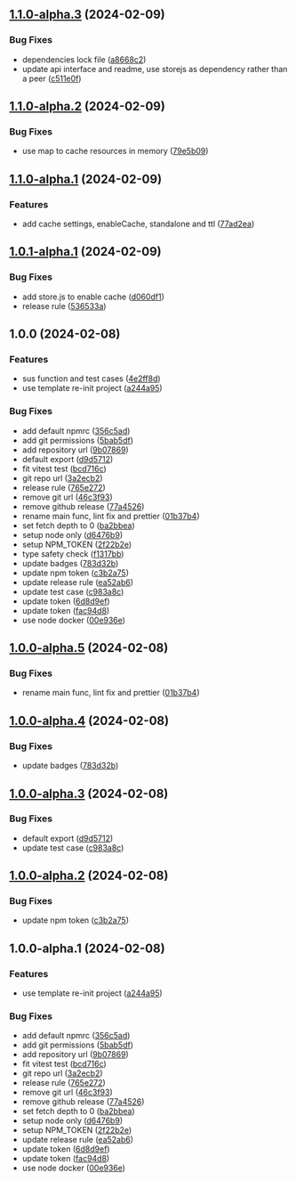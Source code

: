 ## [1.1.0-alpha.3](https://github.com/ohkuku/react-susflow/compare/v1.1.0-alpha.2...v1.1.0-alpha.3) (2024-02-09)


### Bug Fixes

* dependencies lock file ([a8668c2](https://github.com/ohkuku/react-susflow/commit/a8668c25a5629b1c3cc36ec6a09c99bd3672bcf2))
* update api interface and readme, use storejs as dependency rather than a peer ([c511e0f](https://github.com/ohkuku/react-susflow/commit/c511e0f59803911aac036fff84fcad61bab4f929))

## [1.1.0-alpha.2](https://github.com/ohkuku/react-susflow/compare/v1.1.0-alpha.1...v1.1.0-alpha.2) (2024-02-09)


### Bug Fixes

* use map to cache resources in memory ([79e5b09](https://github.com/ohkuku/react-susflow/commit/79e5b09e34d07fe654c2e1c7c224168da39e972d))

## [1.1.0-alpha.1](https://github.com/ohkuku/react-susflow/compare/v1.0.1-alpha.1...v1.1.0-alpha.1) (2024-02-09)


### Features

* add cache settings, enableCache, standalone and ttl ([77ad2ea](https://github.com/ohkuku/react-susflow/commit/77ad2eaa0afbeeddb86cd4455077681a2e53094a))

## [1.0.1-alpha.1](https://github.com/ohkuku/react-susflow/compare/v1.0.0...v1.0.1-alpha.1) (2024-02-09)


### Bug Fixes

* add store.js to enable cache ([d060df1](https://github.com/ohkuku/react-susflow/commit/d060df14156021bcc78f11cb2fb8d5c2232a74be))
* release rule ([536533a](https://github.com/ohkuku/react-susflow/commit/536533a5031635766a32b78a9eebd7ede3af9ee5))

## 1.0.0 (2024-02-08)


### Features

* sus function and test cases ([4e2ff8d](https://github.com/ohkuku/react-susflow/commit/4e2ff8ddc124fea49347cecad9c672290efa0987))
* use template re-init project ([a244a95](https://github.com/ohkuku/react-susflow/commit/a244a95173d0daea0b18dee88df8cdcb726e5187))


### Bug Fixes

* add default npmrc ([356c5ad](https://github.com/ohkuku/react-susflow/commit/356c5adefe12ec91c79d6202fe46c79029c38177))
* add git permissions ([5bab5df](https://github.com/ohkuku/react-susflow/commit/5bab5dfbdc6e4e8171052f8411f0834492886f41))
* add repository url ([9b07869](https://github.com/ohkuku/react-susflow/commit/9b07869604af52fe3ad4456d8ac0fbc8b283068b))
* default export ([d9d5712](https://github.com/ohkuku/react-susflow/commit/d9d57123aad721ae9247fbd63861f6c75048f180))
* fit vitest test ([bcd716c](https://github.com/ohkuku/react-susflow/commit/bcd716c699bec2a9fb953e0b499c76d71b6ebfe1))
* git repo url ([3a2ecb2](https://github.com/ohkuku/react-susflow/commit/3a2ecb2950ea12d574974e014e6865815515d1bd))
* release rule ([765e272](https://github.com/ohkuku/react-susflow/commit/765e272318ae9d13dc1910e1d3f48421741a5cc2))
* remove git url ([46c3f93](https://github.com/ohkuku/react-susflow/commit/46c3f93a71ee02db5b313fc5968a53879fce03d2))
* remove github release ([77a4526](https://github.com/ohkuku/react-susflow/commit/77a4526519fca146b5db886978fcfe0953f67fd4))
* rename main func, lint fix and prettier ([01b37b4](https://github.com/ohkuku/react-susflow/commit/01b37b48ef28b0acd7bc3f28bc2b10eaad217dd9))
* set fetch depth to 0 ([ba2bbea](https://github.com/ohkuku/react-susflow/commit/ba2bbeac170c41ea3a542bb3e149249fa73ebd7e))
* setup node only ([d6476b9](https://github.com/ohkuku/react-susflow/commit/d6476b9410ba4dfd1d7aff7c45808fc30b2b017c))
* setup NPM_TOKEN ([2f22b2e](https://github.com/ohkuku/react-susflow/commit/2f22b2e5b184e026ae574707461ecb6d1ee63684))
* type safety check ([f1317bb](https://github.com/ohkuku/react-susflow/commit/f1317bb489e63e34f5f5a1d4c4a2afd097c3dff9))
* update badges ([783d32b](https://github.com/ohkuku/react-susflow/commit/783d32b4406ab54d8ce0358f5429b38d9a1e0bb9))
* update npm token ([c3b2a75](https://github.com/ohkuku/react-susflow/commit/c3b2a75af481d78df152664c869d6e6713c4f829))
* update release rule ([ea52ab6](https://github.com/ohkuku/react-susflow/commit/ea52ab67693da2090ae7d45a9d95ff466730923a))
* update test case ([c983a8c](https://github.com/ohkuku/react-susflow/commit/c983a8c2f141f941c02ad9da6841d90dc5f3767e))
* update token ([6d8d9ef](https://github.com/ohkuku/react-susflow/commit/6d8d9ef3952f3a65ecaefcad00a6aa68af7a599b))
* update token ([fac94d8](https://github.com/ohkuku/react-susflow/commit/fac94d8a25c6b734e15ebf772d2728c166467b53))
* use node docker ([00e936e](https://github.com/ohkuku/react-susflow/commit/00e936efe8a3acb4ea3ae3772639f1b3319482c6))

## [1.0.0-alpha.5](https://github.com/ohkuku/react-susflow/compare/v1.0.0-alpha.4...v1.0.0-alpha.5) (2024-02-08)


### Bug Fixes

* rename main func, lint fix and prettier ([01b37b4](https://github.com/ohkuku/react-susflow/commit/01b37b48ef28b0acd7bc3f28bc2b10eaad217dd9))

## [1.0.0-alpha.4](https://github.com/ohkuku/react-susflow/compare/v1.0.0-alpha.3...v1.0.0-alpha.4) (2024-02-08)


### Bug Fixes

* update badges ([783d32b](https://github.com/ohkuku/react-susflow/commit/783d32b4406ab54d8ce0358f5429b38d9a1e0bb9))

## [1.0.0-alpha.3](https://github.com/ohkuku/react-susflow/compare/v1.0.0-alpha.2...v1.0.0-alpha.3) (2024-02-08)


### Bug Fixes

* default export ([d9d5712](https://github.com/ohkuku/react-susflow/commit/d9d57123aad721ae9247fbd63861f6c75048f180))
* update test case ([c983a8c](https://github.com/ohkuku/react-susflow/commit/c983a8c2f141f941c02ad9da6841d90dc5f3767e))

## [1.0.0-alpha.2](https://github.com/ohkuku/react-susflow/compare/v1.0.0-alpha.1...v1.0.0-alpha.2) (2024-02-08)


### Bug Fixes

* update npm token ([c3b2a75](https://github.com/ohkuku/react-susflow/commit/c3b2a75af481d78df152664c869d6e6713c4f829))

## 1.0.0-alpha.1 (2024-02-08)


### Features

* use template re-init project ([a244a95](https://github.com/ohkuku/react-susflow/commit/a244a95173d0daea0b18dee88df8cdcb726e5187))


### Bug Fixes

* add default npmrc ([356c5ad](https://github.com/ohkuku/react-susflow/commit/356c5adefe12ec91c79d6202fe46c79029c38177))
* add git permissions ([5bab5df](https://github.com/ohkuku/react-susflow/commit/5bab5dfbdc6e4e8171052f8411f0834492886f41))
* add repository url ([9b07869](https://github.com/ohkuku/react-susflow/commit/9b07869604af52fe3ad4456d8ac0fbc8b283068b))
* fit vitest test ([bcd716c](https://github.com/ohkuku/react-susflow/commit/bcd716c699bec2a9fb953e0b499c76d71b6ebfe1))
* git repo url ([3a2ecb2](https://github.com/ohkuku/react-susflow/commit/3a2ecb2950ea12d574974e014e6865815515d1bd))
* release rule ([765e272](https://github.com/ohkuku/react-susflow/commit/765e272318ae9d13dc1910e1d3f48421741a5cc2))
* remove git url ([46c3f93](https://github.com/ohkuku/react-susflow/commit/46c3f93a71ee02db5b313fc5968a53879fce03d2))
* remove github release ([77a4526](https://github.com/ohkuku/react-susflow/commit/77a4526519fca146b5db886978fcfe0953f67fd4))
* set fetch depth to 0 ([ba2bbea](https://github.com/ohkuku/react-susflow/commit/ba2bbeac170c41ea3a542bb3e149249fa73ebd7e))
* setup node only ([d6476b9](https://github.com/ohkuku/react-susflow/commit/d6476b9410ba4dfd1d7aff7c45808fc30b2b017c))
* setup NPM_TOKEN ([2f22b2e](https://github.com/ohkuku/react-susflow/commit/2f22b2e5b184e026ae574707461ecb6d1ee63684))
* update release rule ([ea52ab6](https://github.com/ohkuku/react-susflow/commit/ea52ab67693da2090ae7d45a9d95ff466730923a))
* update token ([6d8d9ef](https://github.com/ohkuku/react-susflow/commit/6d8d9ef3952f3a65ecaefcad00a6aa68af7a599b))
* update token ([fac94d8](https://github.com/ohkuku/react-susflow/commit/fac94d8a25c6b734e15ebf772d2728c166467b53))
* use node docker ([00e936e](https://github.com/ohkuku/react-susflow/commit/00e936efe8a3acb4ea3ae3772639f1b3319482c6))

